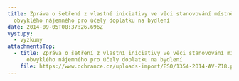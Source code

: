```yaml
---
title: Zpráva o šetření z vlastní iniciativy ve věci stanovování místně
  obvyklého nájemného pro účely doplatku na bydlení
date: 2014-09-05T08:37:26.696Z
vystupy:
  - vyzkumy
attachmentsTop:
  - title: Zpráva o šetření z vlastní iniciativy ve věci stanovování místně
      obvyklého nájemného pro účely doplatku na bydlení
    file: https://www.ochrance.cz/uploads-import/ESO/1354-2014-AV-Z18.pdf
---
```


